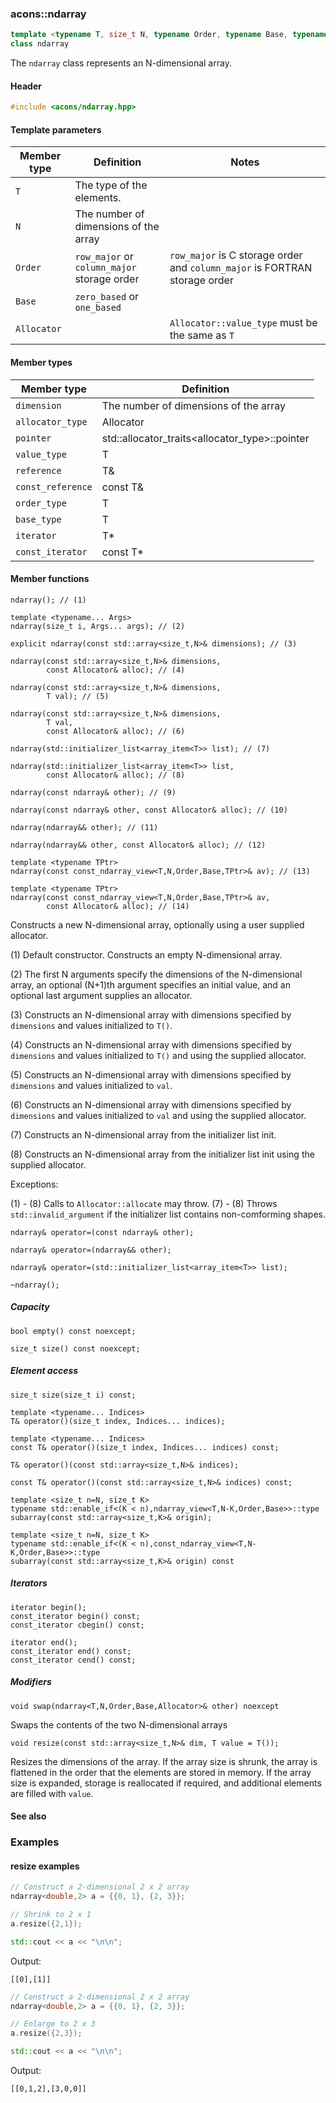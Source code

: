 ### acons::ndarray

```c++
template <typename T, size_t N, typename Order, typename Base, typename Allocator>
class ndarray
```
The `ndarray` class represents an N-dimensional array.

#### Header
```c++
#include <acons/ndarray.hpp>
```

#### Template parameters

Member type                         |Definition|Notes
------------------------------------|----------|--------------------
`T`|The type of the elements.|
`N`|The number of dimensions of the array|
`Order`|`row_major` or `column_major` storage order|`row_major` is C storage order and `column_major` is FORTRAN storage order 
`Base`|`zero_based` or `one_based`|
`Allocator`||`Allocator::value_type` must be the same as `T`

#### Member types

Member type                         |Definition
------------------------------------|------------------------------
`dimension`|The number of dimensions of the array
`allocator_type`|Allocator
`pointer`|std::allocator_traits<allocator_type>::pointer
`value_type`|T
`reference`|T&
`const_reference`|const T&
`order_type`|T
`base_type`|T
`iterator`|T*
`const_iterator`|const T*

#### Member functions

    ndarray(); // (1)

    template <typename... Args>
    ndarray(size_t i, Args... args); // (2)

    explicit ndarray(const std::array<size_t,N>& dimensions); // (3)

    ndarray(const std::array<size_t,N>& dimensions, 
            const Allocator& alloc); // (4)

    ndarray(const std::array<size_t,N>& dimensions,
            T val); // (5)

    ndarray(const std::array<size_t,N>& dimensions, 
            T val,
            const Allocator& alloc); // (6)

    ndarray(std::initializer_list<array_item<T>> list); // (7)

    ndarray(std::initializer_list<array_item<T>> list, 
            const Allocator& alloc); // (8)

    ndarray(const ndarray& other); // (9)

    ndarray(const ndarray& other, const Allocator& alloc); // (10)

    ndarray(ndarray&& other); // (11)

    ndarray(ndarray&& other, const Allocator& alloc); // (12)

    template <typename TPtr>
    ndarray(const const_ndarray_view<T,N,Order,Base,TPtr>& av); // (13)

    template <typename TPtr>
    ndarray(const const_ndarray_view<T,N,Order,Base,TPtr>& av, 
            const Allocator& alloc); // (14)

Constructs a new N-dimensional array, optionally using a user supplied allocator.

(1) Default constructor. Constructs an empty N-dimensional array.

(2) The first N arguments specify the dimensions of the N-dimensional array, 
an optional (N+1)th argument specifies an initial value, and an optional
last argument supplies an allocator.

(3) Constructs an N-dimensional array with dimensions specified by `dimensions`
    and values initialized to `T()`.

(4) Constructs an N-dimensional array with dimensions specified by `dimensions`
    and values initialized to `T()` and using the supplied allocator.

(5) Constructs an N-dimensional array with dimensions specified by `dimensions`
    and values initialized to `val`.

(6) Constructs an N-dimensional array with dimensions specified by `dimensions`
    and values initialized to `val` and using the supplied allocator.

(7) Constructs an N-dimensional array from the initializer list init.

(8) Constructs an N-dimensional array from the initializer list init
    using the supplied allocator.

Exceptions:

(1) - (8) Calls to `Allocator::allocate` may throw.
(7) - (8) Throws `std::invalid_argument` if the initializer list contains non-comforming shapes.

    ndarray& operator=(const ndarray& other);

    ndarray& operator=(ndarray&& other);

    ndarray& operator=(std::initializer_list<array_item<T>> list);

    ~ndarray();

##### Capacity

    bool empty() const noexcept;

    size_t size() const noexcept;

##### Element access

    size_t size(size_t i) const;

    template <typename... Indices>
    T& operator()(size_t index, Indices... indices); 

    template <typename... Indices>
    const T& operator()(size_t index, Indices... indices) const;

    T& operator()(const std::array<size_t,N>& indices); 

    const T& operator()(const std::array<size_t,N>& indices) const; 

    template <size_t n=N, size_t K>
    typename std::enable_if<(K < n),ndarray_view<T,N-K,Order,Base>>::type 
    subarray(const std::array<size_t,K>& origin);

    template <size_t n=N, size_t K>
    typename std::enable_if<(K < n),const_ndarray_view<T,N-K,Order,Base>>::type 
    subarray(const std::array<size_t,K>& origin) const 

##### Iterators

    iterator begin();
    const_iterator begin() const;
    const_iterator cbegin() const;

    iterator end();
    const_iterator end() const;
    const_iterator cend() const;

##### Modifiers

    void swap(ndarray<T,N,Order,Base,Allocator>& other) noexcept
Swaps the contents of the two N-dimensional arrays

    void resize(const std::array<size_t,N>& dim, T value = T());
Resizes the dimensions of the array. If the array size is shrunk, 
the array is flattened in the order that the elements are stored in memory.
If the array size is expanded, storage is reallocated if required, and
additional elements are filled with `value`.

#### See also

### Examples
  
#### resize examples

```c++
// Construct a 2-dimensional 2 x 2 array 
ndarray<double,2> a = {{0, 1}, {2, 3}};

// Shrink to 2 x 1
a.resize({2,1});

std::cout << a << "\n\n";
```

Output:
```
[[0],[1]]
```

```c++
// Construct a 2-dimensional 2 x 2 array 
ndarray<double,2> a = {{0, 1}, {2, 3}};

// Enlarge to 2 x 3
a.resize({2,3});

std::cout << a << "\n\n";
```

Output:
```
[[0,1,2],[3,0,0]]
```

